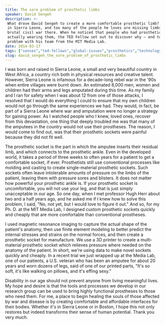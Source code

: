 ```yaml
---
title: The sore problem of prosthetic limbs
speaker: David Sengeh
description: >-
 What drove David Sengeh to create a more comfortable prosthetic limb? He grew up
 in Sierra Leone, and too many of the people he loves are missing limbs after the
 brutal civil war there. When he noticed that people who had prosthetics weren’t
 actually wearing them, the TED Fellow set out to discover why — and to solve the
 problem with his team from the MIT Media Lab.
date: 2014-03-17
tags: ["senses","ted-fellows","global-issues","prosthetics","technology"]
slug: david_sengeh_the_sore_problem_of_prosthetic_limbs
---
```


I was born and raised in Sierra Leone, a small and very beautiful country in West Africa,
a country rich both in physical resources and creative talent. However, Sierra Leone is
infamous for a decade-long rebel war in the '90s when entire villages were burnt down. An
estimated 8,000 men, women and children had their arms and legs amputated during this
time. As my family and I ran for safety when I was about 12 from one of those attacks, I
resolved that I would do everything I could to ensure that my own children would not go
through the same experiences we had. They would, in fact, be part of a Sierra Leone where
war and amputation were no longer a strategy for gaining power. As I watched people who I
knew, loved ones, recover from this devastation, one thing that deeply troubled me was
that many of the amputees in the country would not use their prostheses. The reason, I
would come to find out, was that their prosthetic sockets were painful because they did
not fit well.

The prosthetic socket is the part in which the amputee inserts their residual limb, and
which connects to the prosthetic ankle. Even in the developed world, it takes a period of
three weeks to often years for a patient to get a comfortable socket, if ever.
Prosthetists still use conventional processes like molding and casting to create
single-material prosthetic sockets. Such sockets often leave intolerable amounts of
pressure on the limbs of the patient, leaving them with pressure sores and blisters. It
does not matter how powerful your prosthetic ankle is. If your prosthetic socket is
uncomfortable, you will not use your leg, and that is just simply unacceptable in our
age. So one day, when I met professor Hugh Herr about two and a half years ago, and he
asked me if I knew how to solve this problem, I said, "No, not yet, but I would love to
figure it out." And so, for my Ph. D. at the MIT Media Lab, I designed custom prosthetic
sockets quickly and cheaply that are more comfortable than conventional
prostheses.

I used magnetic resonance imaging to capture the actual shape of the patient's anatomy,
then use finite element modeling to better predict the internal stresses and strains on
the normal forces, and then create a prosthetic socket for manufacture. We use a 3D
printer to create a multi-material prosthetic socket which relieves pressure where needed
on the anatomy of the patient. In short, we're using data to make novel sockets quickly
and cheaply. In a recent trial we just wrapped up at the Media Lab, one of our patients, a
U.S. veteran who has been an amputee for about 20 years and worn dozens of legs, said of
one of our printed parts, "It's so soft, it's like walking on pillows, and it's effing
sexy." 

Disability in our age should not prevent anyone from living meaningful lives. My hope and
desire is that the tools and processes we develop in our research group can be used to
bring highly functional prostheses to those who need them. For me, a place to begin
healing the souls of those affected by war and disease is by creating comfortable and
affordable interfaces for their bodies. Whether it's in Sierra Leone or in Boston, I hope
this not only restores but indeed transforms their sense of human potential. Thank you very
much.

<!--
ad_duration=3.33
comment_count=49
event="TED2014"
external_start_time=0
has_talk_citation=0
intro_duration=11.82
is_subtitle_required="False"
is_talk_featured="True"
language="en"
language_swap="False"
native_language="en"
number_of_related_talks=6
number_of_speakers=1
number_of_subtitled_videos=33
number_of_tags=5
number_of_talk_download_languages=33
number_of_talk_more_resources=1
number_of_talk_recommendations=0
number_of_talks_take_actions=0
post_ad_duration=0.83
published_timestamp="2014-04-10 15:20:57"
recording_date="2014-03-17"
speaker_description="Biomechatronics engineer"
speaker_is_published=1
speaker_name="David Sengeh"
talk_name="The sore problem of prosthetic limbs"
talks_tags=["senses","ted-fellows","global-issues","prosthetics","technology"]
talks_take_action=[]
url_audio="https://download.ted.com/talks/DavidSengeh_2014U.mp3?apikey=acme-roadrunner"
url_photo_speaker="https://pe.tedcdn.com/images/ted/40d8fa56f80ad224d11914cb2a48a4313d5d6027_254x191.jpg"
url_photo_talk="https://pe.tedcdn.com/images/ted/7a02efea20ecb9aed3507a2cddae1430326ee639_1600x1200.jpg"
url_webpage="https://www.ted.com/talks/david_sengeh_the_sore_problem_of_prosthetic_limbs"
video_type_name="TED Stage Talk"
-->